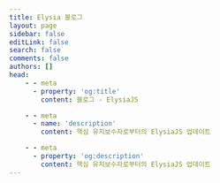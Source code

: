```yaml
---
title: Elysia 블로그
layout: page
sidebar: false
editLink: false
search: false
comments: false
authors: []
head:
    - - meta
      - property: 'og:title'
        content: 블로그 - ElysiaJS

    - - meta
      - name: 'description'
        content: 핵심 유지보수자로부터의 ElysiaJS 업데이트

    - - meta
      - property: 'og:description'
        content: 핵심 유지보수자로부터의 ElysiaJS 업데이트
---
```


<script setup>
    import Blogs from './components/blog/Landing.vue'
</script>

<Blogs
  :blogs="[
      {
        title: 'Elysia 1.4 - Supersymmetry',
		href: '/blog/elysia-14',
		cover: 'elysia-14.webp',
		detail: 'Standard Validator 지원. 스키마, 확장 및 OpenAPI 상세 정보가 포함된 Macro. 라이프사이클 타입 견고성. 타입 추론 성능 10% 향상.'
      },
      {
        title: 'Elysia를 위한 OpenAPI Type Gen 소개',
		href: '/blog/openapi-type-gen',
		cover: 'cover.webp',
		detail: 'Elysia는 이제 OpenAPI Type Gen을 지원합니다. 이는 수동 주석 없이 Elysia 라우트와 타입에서 자동으로 OpenAPI 문서를 생성하는 강력한 도구입니다.'
      },
      {
        title: 'Elysia 1.3과 Scientific Witchery',
        href: '/blog/elysia-13',
        cover: 'elysia-13.webp',
        detail: 'Exact Mirror를 통한 거의 0 오버헤드 정규화, Bun System Router, Standalone Validator, 타입 인스턴스화 절반 감소, 메모리 사용량 크게 감소 및 더 빠른 시작 시간.'
      },
      {
        title: 'Elysia 1.2 - You and Me',
        href: '/blog/elysia-12',
        cover: 'elysia-12.webp',
        detail: '범용 런타임 지원을 위한 Adapter, resolve를 사용한 Object macro, 사용자 정의 이름을 가진 Parser, 라이프사이클이 있는 WebSocket, 재귀 타입을 지원하는 TypeBox 0.34, Eden 검증 추론 소개.'
      },
	  {
	    title: 'Elysia 1.1 - Grown-up\'s Paradise',
	    href: '/blog/elysia-11',
        cover: 'elysia-11.webp',
	    detail: 'OpenTelemetry 및 Trace v2 소개. 데이터 강제 변환 및 정규화. Guard 플러그인 및 대량 캐스트. 선택적 경로 매개변수. Decorator 및 Response status 조정. 제너레이터 응답 스트림.'
	  },
      {
        title: 'Elysia 1.0 - Lament of the Fallen',
        href: '/blog/elysia-10',
        cover: 'lament-of-the-fallen.webp',
        detail: 'Sucrose 소개, 더 나은 정적 코드 분석 엔진, 최대 14배 향상된 시작 시간, 40 routes/instance 제한 제거, 최대 ~3.8배 빠른 타입 추론, Eden Treaty 2, Hook 타입(중요 변경 사항), 엄격한 타입 검사를 위한 인라인 오류.'
      },
      {
        title: 'Elysia 0.8 소개 - Gate of Steiner',
        href: '/blog/elysia-08',
        cover: 'gate-of-steiner.webp',
        detail: 'Elysia와 상호작용하는 새로운 방식인 Macro API 소개. Elysia와 더욱 상호작용하기 위한 새로운 라이프사이클, resolve 및 mapResponse. 정적 리소스를 미리 컴파일하는 Static Content. Default Property, Default Header 및 여러 개선사항.'
      },
      {
        title: 'Elysia 0.7 소개 - Stellar Stellar',
        href: '/blog/elysia-07',
        cover: 'stellar-stellar.webp',
        detail: '최대 13배 빠른 타입 추론 소개. trace를 사용한 선언적 원격 측정. 반응형 쿠키 모델 및 쿠키 검증. TypeBox 0.31 및 사용자 정의 디코더 지원. Web Socket 재작성. Definitions 재매핑 및 사용자 정의 접사. Elysia의 더 밝은 미래를 위한 더 견고한 기반.'
      },
      {
        title: 'Elysia 0.6 소개 - This Game',
        href: '/blog/elysia-06',
        cover: 'this-game.webp',
        detail: '재구상된 플러그인 모델, 동적 모드, 선언적 사용자 정의 오류를 통한 더 나은 개발자 경험, 사용자 정의 가능한 느슨한 및 엄격한 경로 매핑, TypeBox 0.30 및 WinterCG 프레임워크 상호 운용성 소개. 가능한 것의 경계를 다시 한번 밀어붙입니다.'
      },
      {
        title: 'Elysia로 다음 Prisma 서버 가속화하기',
        href: '/blog/with-prisma',
        cover: 'prism.webp',
        detail: 'Bun 및 Elysia와 함께 Prisma를 지원하면서, 우리는 새로운 수준의 개발자 경험의 시대로 진입하고 있습니다. Prisma를 통해 데이터베이스와의 상호작용을 가속화할 수 있으며, Elysia는 개발자 경험과 성능 측면에서 백엔드 웹 서버 생성을 가속화합니다.'
      },
      {
          title: 'Elysia 0.5 소개 - Radiant',
          href: '/blog/elysia-05',
          cover: 'radiant.webp',
          detail: 'Static Code Analysis, 새로운 라우터 Memoirist, TypeBox 0.28, Numeric 타입, 인라인 스키마, state/decorate/model/group 재작업, 타입 안정성 소개.'
      },
      {
          title: 'Elysia 0.4 소개 - 月夜の音楽会 (Moonlit Night Concert)',
          href: '/blog/elysia-04',
          cover: 'moonlit-night-concert.webp',
          detail: 'Ahead of Time Compilation, TypeBox 0.26, 상태별 Response 검증, Elysia Fn 분리 소개.'
      },
      {
          title: 'Supabase와 함께하는 Elysia. 음속으로 빠른 다음 백엔드',
          href: '/blog/elysia-supabase',
          cover: 'elysia-supabase.webp',
          detail: 'Elysia와 Supabase는 1시간 이내에 프로토타입을 빠르게 개발하는 데 훌륭한 조합입니다. 두 가지의 장점을 어떻게 활용할 수 있는지 살펴봅시다.'
      },
      {
          title: 'Elysia 0.3 소개 - 大地の閾を探して [Looking for Edge of Ground]',
          href: '/blog/elysia-03',
          cover: 'edge-of-ground.webp',
          detail: 'Elysia Fn, 고도로 확장 가능한 TypeScript 성능을 위한 Type 재작업, 파일 업로드 지원 및 검증, Eden Treaty 재작업 소개.'
      },
      {
          title: 'Elysia 0.2 소개 - The Blessing',
          href: '/blog/elysia-02',
          cover: 'blessing.webp',
          detail: 'Elysia 0.2 소개, 주로 TypeScript 성능, 타입 추론, 더 나은 자동 완성 개선 사항과 보일러플레이트를 줄이는 몇 가지 새로운 기능 제공.'
      }
  ]"
/>
